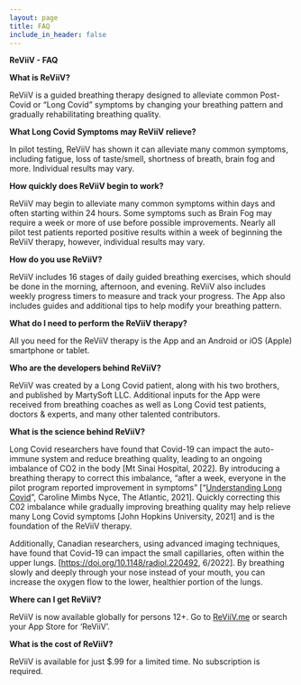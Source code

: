 ```yaml
---
layout: page
title: FAQ
include_in_header: false
---
```


**ReViiV  -  FAQ**

**What is ReViiV?**

ReViiV is a guided breathing therapy designed to alleviate common Post-Covid or “Long Covid” symptoms by changing your breathing pattern and gradually rehabilitating breathing quality.

**What Long Covid Symptoms may ReViiV relieve?**

In pilot testing, ReViiV has shown it can alleviate many common symptoms, including fatigue, loss of taste/smell, shortness of breath, brain fog and more.  Individual results may vary.

**How quickly does ReViiV begin to work?**

ReViiV may begin to alleviate many common symptoms within days and often starting within 24 hours.  Some symptoms such as Brain Fog may require a week or more of use before possible improvements.  Nearly all pilot test patients reported positive results within a week of beginning the ReViiV therapy, however, individual results may vary.

**How do you use ReViiV?**

ReViiV includes 16 stages of daily guided breathing exercises, which should be done in the morning, afternoon, and evening.  ReViiV also includes weekly progress timers to measure and track your progress.  The App also includes guides and additional tips to help modify your breathing pattern.

**What do I need to perform the ReViiV therapy?**

All you need for the ReViiV therapy is the App and an Android or iOS (Apple) smartphone or tablet.

**Who are the developers behind ReViiV?**

ReViiV was created by a Long Covid patient, along with his two brothers, and published by MartySoft LLC.  Additional inputs for the App were received from breathing coaches as well as Long Covid test patients, doctors & experts, and many other talented contributors.

**What is the science behind ReViiV?**

Long Covid researchers have found that Covid-19 can impact the auto-immune system and reduce breathing quality, leading to an ongoing imbalance of CO2 in the body [Mt Sinai Hospital, 2022].  By introducing a breathing therapy to correct this imbalance, “after a week, everyone in the pilot program reported improvement in symptoms” [“[Understanding Long Covid](https://www.theatlantic.com/newsletters/archive/2021/03/atlantic-daily-understanding-long-covid/618232/)”, Caroline Mimbs Nyce, The Atlantic, 2021].   Quickly correcting this C02 imbalance while gradually improving breathing quality may help relieve many Long Covid symptoms [John Hopkins University, 2021] and is the foundation of the ReViiV therapy.

Additionally, Canadian researchers, using advanced imaging techniques, have found that Covid-19 can impact the small capillaries, often within the upper lungs. [<https://doi.org/10.1148/radiol.220492>, 6/2022].   By breathing slowly and deeply through your nose instead of your mouth, you can increase the oxygen flow to the lower, healthier portion of the lungs.


**Where can I get ReViiV?**

ReViiV is now available globally for persons 12+.  Go to [ReViiV.me](https://reviiv.me) or search your App Store for ‘ReViiV’.


**What is the cost of ReViiV?**

ReViiV is available for just $.99 for a limited time.  No subscription is required.

<br>
